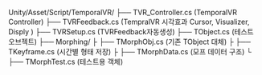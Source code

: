 Unity/Asset/Script/TemporalVR/
├── TVR_Controller.cs  (TemporalVR Controller)
├── TVRFeedback.cs (TempralVR 시각효과 Cursor, Visualizer, Disply  )
├── TVRSetup.cs (TVRFeedback자동생성)
├── TObject.cs (테스트 오브젝트)
├── Morphing/
├   ├── TMorphObj.cs      (기존 TObject 대체)
├   ├── TKeyframe.cs             (시간별 형태 저장)
├   ├── TMorphData.cs            (모프 데이터 구조)
└   ├── TMorphTest.cs            (테스트용 객체)